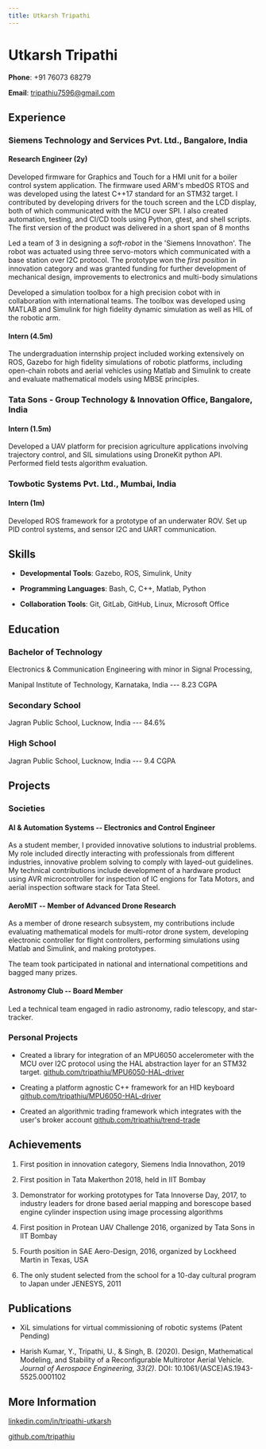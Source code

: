 ```yaml
---
title: Utkarsh Tripathi
---
```


# Utkarsh Tripathi

**Phone**: +91 76073 68279

**Email**: [tripathiu7596@gmail.com](mailto:tripathiu7596@gmail.com)

## Experience

### Siemens Technology and Services Pvt. Ltd., Bangalore, India

#### Research Engineer (2y)

Developed firmware for Graphics and Touch for a HMI unit for a boiler
control system application. The firmware used ARM's mbedOS RTOS and was
developed using the latest C++17 standard for an STM32 target. I
contributed by developing drivers for the touch screen and the LCD display,
both of which communicated with the MCU over SPI. I also created
automation, testing, and CI/CD tools using Python, gtest, and shell
scripts. The first version of the product was delivered in a short span
of 8 months

Led a team of 3 in designing a *soft-robot* in the 'Siemens
Innovathon'. The robot was actuated using three servo-motors which
communicated with a base station over I2C protocol. The prototype won the
*first position* in innovation category and was granted funding for
further development of mechanical design, improvements to electronics and
multi-body simulations

Developed a simulation toolbox for a high precision cobot with in
collaboration with international teams. The toolbox was developed using
MATLAB and Simulink for high fidelity dynamic simulation as well as HIL of
the robotic arm.

#### Intern (4.5m)

The undergraduation internship project included working extensively on ROS,
Gazebo for high fidelity simulations of robotic platforms, including open-chain
robots and aerial vehicles using Matlab and Simulink to create and evaluate
mathematical models using MBSE principles.

### Tata Sons - Group Technology & Innovation Office, Bangalore, India

#### Intern (1.5m)

Developed a UAV platform for precision agriculture applications involving
trajectory control, and SIL simulations using DroneKit python API. Performed
field tests algorithm evaluation.

### Towbotic Systems Pvt. Ltd., Mumbai, India

#### Intern (1m)

Developed ROS framework for a prototype of an underwater ROV. Set up
PID control systems, and sensor I2C and UART communication.

## Skills

* **Developmental Tools**:
Gazebo,
ROS,
Simulink,
Unity

* **Programming Languages**:
Bash,
C,
C++,
Matlab,
Python

* **Collaboration Tools**:
Git,
GitLab, GitHub,
Linux,
Microsoft Office

## Education

### Bachelor of Technology

Electronics & Communication Engineering with minor in Signal Processing,

Manipal Institute of Technology, Karnataka, India --- 8.23 CGPA

### Secondary School

Jagran Public School, Lucknow, India --- 84.6%

### High School

Jagran Public School, Lucknow, India --- 9.4 CGPA

## Projects

### Societies

#### AI & Automation Systems -- Electronics and Control Engineer

As a student member, I provided innovative solutions to
industrial problems. My role included directly interacting with professionals
from different industries, innovative problem solving to comply with layed-out
guidelines.  My technical contributions include development of a hardware
product using AVR microcontroller for inspection of IC engions for Tata Motors,
and aerial inspection software stack for Tata Steel.

#### AeroMIT -- Member of Advanced Drone Research

As a member of drone research subsystem, my contributions include evaluating
mathematical models for multi-rotor drone system, developing electronic
controller for flight controllers, performing simulations using Matlab and
Simulink, and making prototypes.

The team took participated in national and international competitions and
bagged many prizes.

#### Astronomy Club -- Board Member

Led a technical team engaged in radio astronomy, radio telescopy, and star-tracker.

### Personal Projects

* Created a library for integration of an MPU6050 accelerometer with the MCU
  over I2C protocol using the HAL abstraction layer for an STM32 target.
  [github.com/tripathiu/MPU6050-HAL-driver](github.com/tripathiu/MPU6050-HAL-driver)

* Creating a platform agnostic C++ framework for an HID keyboard
  [github.com/tripathiu/MPU6050-HAL-driver](github.com/tripathiu/kbd1.1-fw)

* Created an algorithmic trading framework which integrates with the
  user's broker account [github.com/tripathiu/trend-trade](github.com/tripathiu/trend-trade)

## Achievements

1. First position in innovation category, Siemens India Innovathon, 2019

1. First position in Tata Makerthon 2018, held in IIT Bombay

1. Demonstrator for working prototypes for Tata Innoverse Day, 2017, to industry
  leaders for drone based aerial mapping and borescope based engine cylinder
  inspection using image processing algorithms

1. First position in Protean UAV Challenge 2016, organized by Tata Sons in IIT
  Bombay

1. Fourth position in SAE Aero-Design, 2016, organized by Lockheed Martin in
  Texas, USA

1. The only student selected from the school for a 10-day cultural program to
  Japan under JENESYS, 2011

## Publications

* XiL simulations for virtual commissioning of robotic systems (Patent Pending)

* Harish Kumar, Y., Tripathi, U., & Singh, B. (2020). Design, Mathematical
  Modeling, and Stability of a Reconfigurable Multirotor Aerial Vehicle.
  *Journal of Aerospace Engineering, 33(2)*. DOI:
  10.1061/(ASCE)AS.1943-5525.0001102

## More Information

[linkedin.com/in/tripathi-utkarsh](linkedin.com/in/tripathi-utkarsh)

[github.com/tripathiu](github.com/tripathiu)

